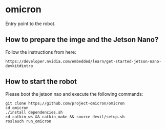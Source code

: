 # omicron

Entry point to the robot.

## How to prepare the imge and the Jetson Nano?
Follow the instructions from here:
```
https://developer.nvidia.com/embedded/learn/get-started-jetson-nano-devkit#intro
```


## How to start the robot
Please boot the jetson nao and execute the following commands:
```
git clone https;//github.com/project-omicron/omicron
cd omicron
./install dependencies.sh
cd catkin_ws && catkin_make && source devil/setup.sh
roslauch run_omicron
```
